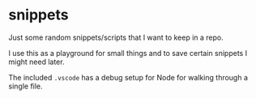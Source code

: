 # snippets

Just some random snippets/scripts that I want to keep in a repo.

I use this as a playground for small things and to save certain snippets I might need later.

The included `.vscode` has a debug setup for Node for walking through a single file.
